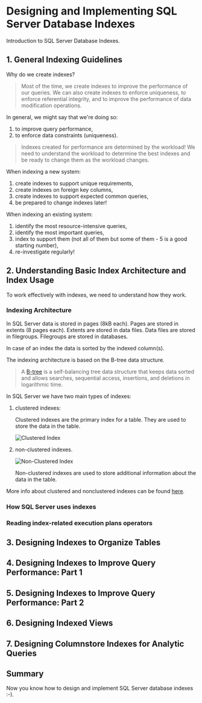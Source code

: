 # Designing and Implementing SQL Server Database Indexes

Introduction to SQL Server Database Indexes.

## 1. General Indexing Guidelines

Why do we create indexes?

> Most of the time, we create indexes to improve the performance of our queries. We can also create indexes to enforce uniqueness, to enforce referential integrity, and to improve the performance of data modification operations.

In general, we might say that we're doing so:

1. to improve query performance,
2. to enforce data constraints (uniqueness).

> Indexes created for performance are determined by the workload! We need to understand the workload to determine the best indexes and be ready to change them as the workload changes.

When indexing a new system:

1. create indexes to support unique requirements,
2. create indexes on foreign key columns,
3. create indexes to support expected common queries,
4. be prepared to change indexes later!

When indexing an existing system:

1. identify the most resource-intensive queries,
2. identify the most important queries,
3. index to support them (not all of them but some of them - 5 is a good starting number),
4. re-investigate regularly!

## 2. Understanding Basic Index Architecture and Index Usage

To work effectively with indexes, we need to understand how they work.

### Indexing Architecture

In SQL Server data is stored in pages (8kB each). Pages are stored in extents (8 pages each). Extents are stored in data files. Data files are stored in filegroups. Filegroups are stored in databases.

In case of an index the data is sorted by the indexed column(s).

The indexing architecture is based on the B-tree data structure.

> A [B-tree](https://en.wikipedia.org/wiki/B-tree) is a self-balancing tree data structure that keeps data sorted and allows searches, sequential access, insertions, and deletions in logarithmic time.

In SQL Server we have two main types of indexes:

1. clustered indexes:

   Clustered indexes are the primary index for a table. They are used to store the data in the table.

   ![Clustered Index](https://miro.medium.com/max/640/0*wRjyin1oaneU5lxK)

2. non-clustered indexes.

   ![Non-Clustered Index](https://miro.medium.com/max/640/0*gtycspuCJ9p6-WYm)

   Non-clustered indexes are used to store additional information about the data in the table.

More info about clustered and nonclustered indexes can be found [here](https://learn.microsoft.com/en-us/sql/relational-databases/indexes/clustered-and-nonclustered-indexes-described?view=sql-server-ver15).

### How SQL Server uses indexes

### Reading index-related execution plans operators

## 3. Designing Indexes to Organize Tables

## 4. Designing Indexes to Improve Query Performance: Part 1

## 5. Designing Indexes to Improve Query Performance: Part 2

## 6. Designing Indexed Views

## 7. Designing Columnstore Indexes for Analytic Queries

## Summary

Now you know how to design and implement SQL Server database indexes :-).
